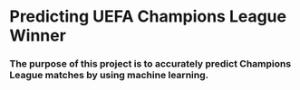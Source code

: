 # Predicting UEFA Champions League Winner 


### The purpose of this project is to accurately predict Champions League matches by using machine learning. 
